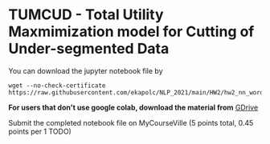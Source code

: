 # TUMCUD - Total Utility Maxmimization model for Cutting of Under-segmented Data

You can download the jupyter notebook file by

```
wget --no-check-certificate https://raw.githubusercontent.com/ekapolc/NLP_2021/main/HW2/hw2_nn_word_tokenizer.ipynb
```

**For users that don't use google colab, download the material from** [GDrive](https://drive.google.com/open?id=1iodAqVNWEkiJgH8cWkccsLi_tqoFcMrV)

Submit the completed notebook file on MyCourseVille (5 points total, 0.45 points per 1 TODO)